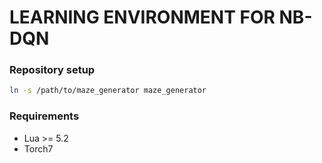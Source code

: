 LEARNING ENVIRONMENT FOR NB-DQN
================================

### Repository setup
```sh
ln -s /path/to/maze_generator maze_generator
```

### Requirements
* Lua >= 5.2
* Torch7
